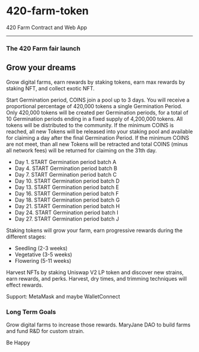 # 420-farm-token

420 Farm Contract and Web App

---

### The 420 Farm fair launch

## Grow your dreams

Grow digital farms, earn rewards by staking tokens, earn max rewards by staking NFT, and collect exotic NFT.

Start Germination period, COINS join a pool up to 3 days.  You will receive a proportional percentage of 420,000 tokens a single Germination Period.  Only 420,000 tokens will be created per Germination periods, for a total of 10 Germination periods ending in a fixed supply of 4,200,000 tokens.  All tokens will be distributed to the community.  If the minimum COINS is reached, all new Tokens will be released into your staking pool and available for claiming a day after the final Germination Period. If the minimum COINS are not meet, than all new Tokens will be retracted and total COINS (minus all network fees) will be returned for claiming on the 31th day.

- Day 1.  START Germination period batch A 
- Day 4.  START Germination period batch B
- Day 7.  START Germination period batch C
- Day 10. START Germination period batch D
- Day 13. START Germination period batch E
- Day 16. START Germination period batch F
- Day 18. START Germination period batch G
- Day 21. START Germination period batch H
- Day 24. START Germination period batch I
- Day 27. START Germination period batch J

Staking tokens will grow your farm, earn progressive rewards during the different
stages:

- Seedling (2-3 weeks)
- Vegetative (3-5 weeks)
- Flowering (5-11 weeks)

Harvest NFTs by staking Uniswap V2 LP token and discover new strains, earn rewards, and perks.  Harvest, dry times, and trimming techniques will effect rewards.

Support: MetaMask and maybe WalletConnect

### Long Term Goals
Grow digital farms to increase those rewards.
MaryJane DAO to build farms and fund R&D for custom strain.

Be Happy
